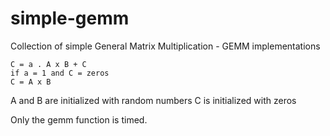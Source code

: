 # simple-gemm
Collection of simple General Matrix Multiplication - GEMM implementations

```
C = a . A x B + C
if a = 1 and C = zeros
C = A x B
```

A and B are initialized with random numbers
C is initialized with zeros

Only the gemm function is timed.
